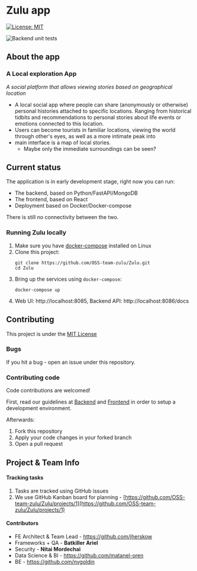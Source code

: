 # Zulu app
[![License: MIT](https://img.shields.io/badge/License-MIT-yellow.svg)](https://opensource.org/licenses/MIT)

![Backend unit tests](https://github.com/OSS-team-zulu/Zulu/workflows/Backend%20unit%20tests/badge.svg?branch=master)

## About the app

### A Local exploration App

*A social platform that allows viewing stories based on geographical location*

 - A local social app where people can share (anonymously or otherwise) personal histories attached to specific locations. Ranging from historical tidbits and recommendations to personal stories about life events or emotions connected to this location.
 - Users can become tourists in familiar locations, viewing the world through other's eyes, as well as a more intimate peak into
 - main interface is a map of local stories.
	 - Maybe only the immediate surroundings can be seen?


## Current status

The application is in early development stage, right now you can run: 
* The backend, based on Python/FastAPI/MongoDB
* The frontend, based on React
* Deployment based on Docker/Docker-compose

There is still no connectivity between the two. 


### Running Zulu locally

1. Make sure you have [docker-compose](https://docs.docker.com/compose/install/) installed on Linux
2. Clone this project: 
	```shell
	git clone https://github.com/OSS-team-zulu/Zulu.git
	cd Zulu
	```
3. Bring up the services using `docker-compose`:
	```shell
	docker-compose up
	```
4. Web UI: http://localhost:8085, Backend API: http://localhost:8086/docs 


## Contributing
This project is under the [MIT License](./LICENSE.md)
### Bugs
If you hit a bug - open an issue under this repository.
### Contributing code
Code contributions are welcomed!

First, read our guidelines at [Backend](./backend/README.md) and [Frontend](./fronted/README.md) in order to setup a development environment. 

Afterwards:
1. Fork this repository
2. Apply your code changes in your forked branch
3. Open a pull request

## Project & Team Info

#### Tracking tasks
1. Tasks are tracked using GitHub issues
2. We use GitHub Kanban board for planning - [https://github.com/OSS-team-zulu/Zulu/projects/1](https://github.com/OSS-team-zulu/Zulu/projects/1)


#### Contributors  
 - FE Architect & Team Lead -  https://github.com/jherskow
 - Frameworks + QA  - **Batkiller Ariel**
 - Security - **Nitai Mordechai**
 - Data Science & BI - https://github.com/matanel-oren
 - BE - https://github.com/nvgoldin
